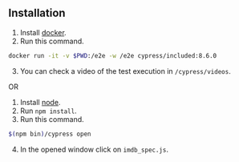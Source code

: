 ## Installation

1. Install [docker](https://docs.docker.com/get-docker/).
2. Run this command.

```bash
docker run -it -v $PWD:/e2e -w /e2e cypress/included:8.6.0
```
3. You can check a video of the test execution in `/cypress/videos`.

OR

1. Install [node](https://nodejs.org/en/download/).
2. Run `npm install`. 
3. Run this command.

```bash
$(npm bin)/cypress open
```
4. In the opened window click on `imdb_spec.js`.
